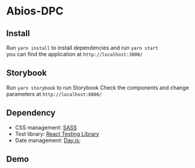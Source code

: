 # Abios-DPC

## Install
Run ```yarn install``` to install dependencies and run ```yarn start```  
you can find the application at ```http://localhost:3000/```

## Storybook
Run ```yarn storybook``` to run Storybook
Check the components and change parameters at ```http://localhost:6006/```

## Dependency
* CSS management: [SASS](https://sass-lang.com/)
* Test library: [React Testing Library](https://testing-library.com/)
* Date management: [Day.js](https://day.js.org/);

## Demo